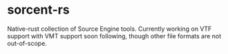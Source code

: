 # sorcent-rs
Native-rust collection of Source Engine tools. Currently working on VTF support with VMT support
soon following, though other file formats are not out-of-scope.
